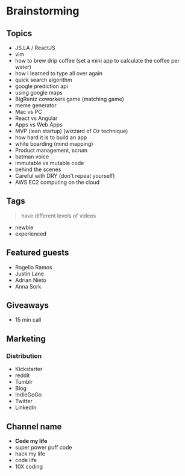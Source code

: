 # Brainstorming

## Topics

- JS.LA / ReactJS 
- vim
- how to brew drip coffee (set a mini app to calculate the coffee per water)
- how I learned to type all over again
- quick search algorithm
- google prediction api
- using google maps
- BigRentz coworkers game (matching game) 
- meme generator
- Mac vs PC
- React vs Angular
- Apps vs Web Apps
- MVP (lean startup) (wizzard of Oz technique)
- how hard it is to build an app
- white boarding (mind mapping)
- Product management, scrum
- batman voice
- immutable vs mutable code
- behind the scenes
- Careful with DRY (don't repeat yourself) 
- AWS EC2 computing on the cloud

## Tags
> have different levels of videos
- newbie
- experienced

## Featured guests
- Rogelio Ramos
- Justin Lane
- Adrian Nieto
- Anna Sork

## Giveaways
- 15 min call 

## Marketing

### Distribution
- Kickstarter
- reddit
- Tumblr
- Blog 
- IndieGoGo
- Twitter
- LinkedIn

## Channel name
- **Code my life**
- super power puff code
- hack my life
- code life
- 10X coding


